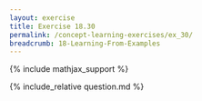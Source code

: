 ```yaml
---
layout: exercise
title: Exercise 18.30
permalink: /concept-learning-exercises/ex_30/
breadcrumb: 18-Learning-From-Examples
---
```


{% include mathjax_support %}

<div><i class="arrow-up loader" data-chapter="concept-learning-exercises" data-exercise="ex_30" data-rating="0"></i></div>
{% include_relative question.md %}
